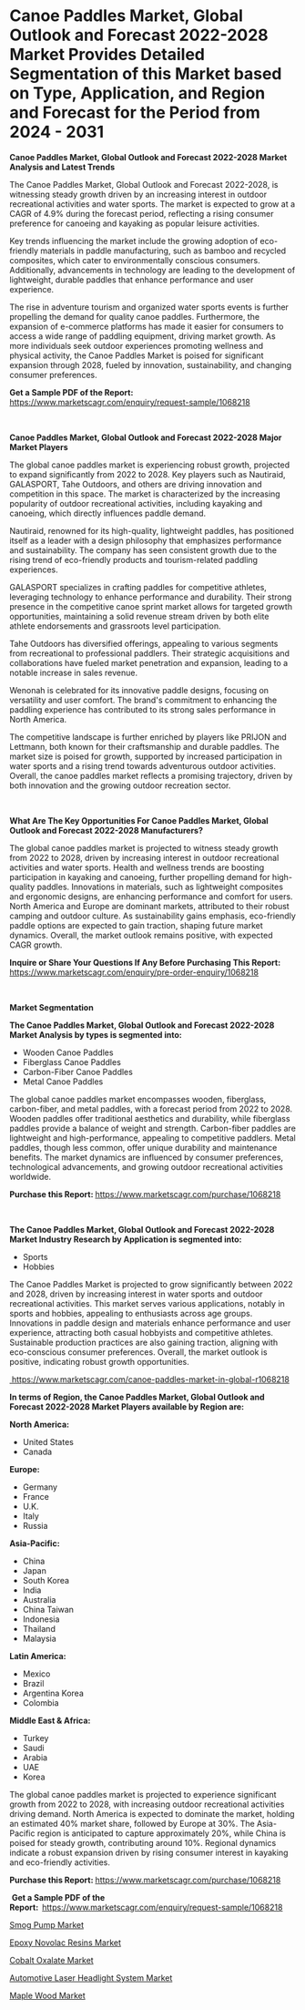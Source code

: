 <p><h1>Canoe Paddles Market, Global Outlook and Forecast 2022-2028 Market Provides Detailed Segmentation of this Market based on Type, Application, and Region and Forecast for the Period from 2024 - 2031</h1></p><p><strong>Canoe Paddles Market, Global Outlook and Forecast 2022-2028 Market Analysis and Latest Trends</strong></p>
<p><p>The Canoe Paddles Market, Global Outlook and Forecast 2022-2028, is witnessing steady growth driven by an increasing interest in outdoor recreational activities and water sports. The market is expected to grow at a CAGR of 4.9% during the forecast period, reflecting a rising consumer preference for canoeing and kayaking as popular leisure activities. </p><p>Key trends influencing the market include the growing adoption of eco-friendly materials in paddle manufacturing, such as bamboo and recycled composites, which cater to environmentally conscious consumers. Additionally, advancements in technology are leading to the development of lightweight, durable paddles that enhance performance and user experience. </p><p>The rise in adventure tourism and organized water sports events is further propelling the demand for quality canoe paddles. Furthermore, the expansion of e-commerce platforms has made it easier for consumers to access a wide range of paddling equipment, driving market growth. As more individuals seek outdoor experiences promoting wellness and physical activity, the Canoe Paddles Market is poised for significant expansion through 2028, fueled by innovation, sustainability, and changing consumer preferences.</p></p>
<p><strong>Get a Sample PDF of the Report:&nbsp;</strong> <a href="https://www.marketscagr.com/enquiry/request-sample/1068218">https://www.marketscagr.com/enquiry/request-sample/1068218</a></p>
<p>&nbsp;</p>
<p><strong>Canoe Paddles Market, Global Outlook and Forecast 2022-2028 Major Market Players</strong></p>
<p><p>The global canoe paddles market is experiencing robust growth, projected to expand significantly from 2022 to 2028. Key players such as Nautiraid, GALASPORT, Tahe Outdoors, and others are driving innovation and competition in this space. The market is characterized by the increasing popularity of outdoor recreational activities, including kayaking and canoeing, which directly influences paddle demand.</p><p>Nautiraid, renowned for its high-quality, lightweight paddles, has positioned itself as a leader with a design philosophy that emphasizes performance and sustainability. The company has seen consistent growth due to the rising trend of eco-friendly products and tourism-related paddling experiences.</p><p>GALASPORT specializes in crafting paddles for competitive athletes, leveraging technology to enhance performance and durability. Their strong presence in the competitive canoe sprint market allows for targeted growth opportunities, maintaining a solid revenue stream driven by both elite athlete endorsements and grassroots level participation.</p><p>Tahe Outdoors has diversified offerings, appealing to various segments from recreational to professional paddlers. Their strategic acquisitions and collaborations have fueled market penetration and expansion, leading to a notable increase in sales revenue.</p><p>Wenonah is celebrated for its innovative paddle designs, focusing on versatility and user comfort. The brand's commitment to enhancing the paddling experience has contributed to its strong sales performance in North America.</p><p>The competitive landscape is further enriched by players like PRIJON and Lettmann, both known for their craftsmanship and durable paddles. The market size is poised for growth, supported by increased participation in water sports and a rising trend towards adventurous outdoor activities. Overall, the canoe paddles market reflects a promising trajectory, driven by both innovation and the growing outdoor recreation sector.</p></p>
<p>&nbsp;</p>
<p><strong>What Are The Key Opportunities For Canoe Paddles Market, Global Outlook and Forecast 2022-2028 Manufacturers?</strong></p>
<p><p>The global canoe paddles market is projected to witness steady growth from 2022 to 2028, driven by increasing interest in outdoor recreational activities and water sports. Health and wellness trends are boosting participation in kayaking and canoeing, further propelling demand for high-quality paddles. Innovations in materials, such as lightweight composites and ergonomic designs, are enhancing performance and comfort for users. North America and Europe are dominant markets, attributed to their robust camping and outdoor culture. As sustainability gains emphasis, eco-friendly paddle options are expected to gain traction, shaping future market dynamics. Overall, the market outlook remains positive, with expected CAGR growth.</p></p>
<p><strong>Inquire or Share Your Questions If Any Before Purchasing This Report:</strong> <a href="https://www.marketscagr.com/enquiry/pre-order-enquiry/1068218">https://www.marketscagr.com/enquiry/pre-order-enquiry/1068218</a></p>
<p>&nbsp;</p>
<p><strong>Market Segmentation</strong></p>
<p><strong>The Canoe Paddles Market, Global Outlook and Forecast 2022-2028 Market Analysis by types is segmented into:</strong></p>
<p><ul><li>Wooden Canoe Paddles</li><li>Fiberglass Canoe Paddles</li><li>Carbon-Fiber Canoe Paddles</li><li>Metal Canoe Paddles</li></ul></p>
<p><p>The global canoe paddles market encompasses wooden, fiberglass, carbon-fiber, and metal paddles, with a forecast period from 2022 to 2028. Wooden paddles offer traditional aesthetics and durability, while fiberglass paddles provide a balance of weight and strength. Carbon-fiber paddles are lightweight and high-performance, appealing to competitive paddlers. Metal paddles, though less common, offer unique durability and maintenance benefits. The market dynamics are influenced by consumer preferences, technological advancements, and growing outdoor recreational activities worldwide.</p></p>
<p><strong>Purchase this Report:&nbsp;</strong><a href="https://www.marketscagr.com/purchase/1068218">https://www.marketscagr.com/purchase/1068218</a></p>
<p>&nbsp;</p>
<p><strong>The Canoe Paddles Market, Global Outlook and Forecast 2022-2028 Market Industry Research by Application is segmented into:</strong></p>
<p><ul><li>Sports</li><li>Hobbies</li></ul></p>
<p><p>The Canoe Paddles Market is projected to grow significantly between 2022 and 2028, driven by increasing interest in water sports and outdoor recreational activities. This market serves various applications, notably in sports and hobbies, appealing to enthusiasts across age groups. Innovations in paddle design and materials enhance performance and user experience, attracting both casual hobbyists and competitive athletes. Sustainable production practices are also gaining traction, aligning with eco-conscious consumer preferences. Overall, the market outlook is positive, indicating robust growth opportunities.</p></p>
<p><a href="https://www.marketscagr.com/canoe-paddles-market-in-global-r1068218">&nbsp;https://www.marketscagr.com/canoe-paddles-market-in-global-r1068218</a></p>
<p><strong>In terms of Region, the Canoe Paddles Market, Global Outlook and Forecast 2022-2028 Market Players available by Region are:</strong></p>
<p>
    <p> <strong> North America: </strong>
        <ul>
            <li>United States</li>
            <li>Canada</li>
        </ul>
        </p> 
    <p> <strong> Europe: </strong>
        <ul>
            <li>Germany</li>
            <li>France</li>
            <li>U.K.</li>
            <li>Italy</li>
            <li>Russia</li>
        </ul>
        </p> 
    <p> <strong> Asia-Pacific: </strong>
        <ul>
            <li>China</li>
            <li>Japan</li>
            <li>South Korea</li>
            <li>India</li>
            <li>Australia</li>
            <li>China Taiwan</li>
            <li>Indonesia</li>
            <li>Thailand</li>
            <li>Malaysia</li>
        </ul>
        </p> 
    <p> <strong> Latin America: </strong>
        <ul>
            <li>Mexico</li>
            <li>Brazil</li>
            <li>Argentina Korea</li>
            <li>Colombia</li>
        </ul>
        </p> 
    <p> <strong> Middle East & Africa: </strong>
        <ul>
            <li>Turkey</li>
            <li>Saudi</li>
            <li>Arabia</li>
            <li>UAE</li>
            <li>Korea</li>
        </ul>
    </p>
    </p>
<p><p>The global canoe paddles market is projected to experience significant growth from 2022 to 2028, with increasing outdoor recreational activities driving demand. North America is expected to dominate the market, holding an estimated 40% market share, followed by Europe at 30%. The Asia-Pacific region is anticipated to capture approximately 20%, while China is poised for steady growth, contributing around 10%. Regional dynamics indicate a robust expansion driven by rising consumer interest in kayaking and eco-friendly activities.</p></p>
<p><strong>Purchase this Report: </strong><a href="https://www.marketscagr.com/purchase/1068218">https://www.marketscagr.com/purchase/1068218</a></p>
<p>&nbsp;<strong>Get a Sample PDF of the Report:&nbsp;&nbsp;</strong><a href="https://www.marketscagr.com/enquiry/request-sample/1068218">https://www.marketscagr.com/enquiry/request-sample/1068218</a></p>
<p><strong></strong></p>
<p><p><a href="https://www.linkedin.com/pulse/unveiling-market-trends-global-smog-pump-growth-regional-insights-2024-mhghe?trackingId=5mPOWbFsTqSwxFjitO3fXw%3D%3D">Smog Pump Market</a></p><p><a href="https://issuu.com/reportprime-2/docs/epoxy-novolac-resins-market-size-20_78483b62164dca">Epoxy Novolac Resins Market</a></p><p><a href="https://issuu.com/reportprime-2/docs/cobalt-oxalate-market-size-2030.ppt_1e62a6c0e53a6a">Cobalt Oxalate Market</a></p><p><a href="https://www.linkedin.com/pulse/navigating-global-automotive-laser-headlight-system-market-from-trends-lxafe?trackingId=%2FpzDKbBZS0CQnvKuCM8O9A%3D%3D">Automotive Laser Headlight System Market</a></p><p><a href="https://medium.com/@jack.peake76867/the-growth-of-the-maple-wood-market-has-been-significant-driven-by-various-critical-factors-efe87d01e4c0">Maple Wood Market</a></p></p>